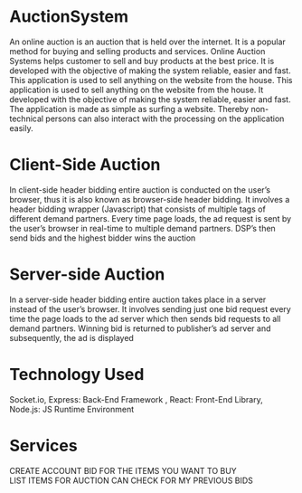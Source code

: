 # AuctionSystem
An online auction is an auction that is held over the internet. It is a popular method  for buying and selling products and services. Online Auction Systems helps  customer to sell and buy products at the best price. It is developed with the  objective of making the system reliable, easier and fast. This application is used to  sell anything on the website from the house. This application is used to sell anything  on the website from the house. It developed with the objective of making the system  reliable, easier and fast. The application is made as simple as surfing a website.
Thereby non-technical persons can also interact with the processing on the  application easily.

# Client-Side Auction
In client-side header bidding entire auction is conducted on the user’s  browser, thus it is also known as browser-side header bidding. It involves a  header bidding wrapper (Javascript) that consists of multiple tags of different  demand partners. Every time page loads, the ad request is sent by the user’s  browser in real-time to multiple demand partners. DSP’s then send bids and  the highest bidder wins the auction

# Server-side Auction
In a server-side header bidding entire auction takes place in a server instead of  the user’s browser. It involves sending just one bid request every time the page  loads to the ad server which then sends bid requests to all demand partners.
Winning bid is returned to publisher’s ad server and subsequently, the ad is  displayed

# Technology Used
Socket.io, 
Express: Back-End Framework , 
React: Front-End Library, 
Node.js: JS Runtime Environment

# Services
CREATE ACCOUNT
BID FOR THE ITEMS YOU WANT TO BUY  
LIST ITEMS FOR AUCTION
CAN CHECK FOR MY PREVIOUS BIDS

